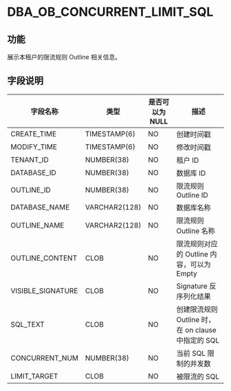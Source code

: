 # DBA_OB_CONCURRENT_LIMIT_SQL
## 功能
展示本租户的限流规则 Outline 相关信息。
## 字段说明

| 字段名称 | 类型 | 是否可以为 NULL | 描述 |
| --- | --- | --- | --- |
| CREATE_TIME | TIMESTAMP(6) | NO | 创建时间戳 |
| MODIFY_TIME | TIMESTAMP(6) | NO | 修改时间戳 |
| TENANT_ID | NUMBER(38) | NO | 租户 ID |
| DATABASE_ID | NUMBER(38) | NO | 数据库 ID |
| OUTLINE_ID | NUMBER(38) | NO | 限流规则 Outline ID |
| DATABASE_NAME | VARCHAR2(128) | NO | 数据库名称 |
| OUTLINE_NAME | VARCHAR2(128) | NO | 限流规则 Outline 名称 |
| OUTLINE_CONTENT | CLOB | NO | 限流规则对应的 Outline 内容，可以为 Empty |
| VISIBLE_SIGNATURE | CLOB | NO | Signature 反序列化结果 |
| SQL_TEXT | CLOB | NO | 创建限流规则 Outline 时，在 on clause 中指定的 SQL |
| CONCURRENT_NUM | NUMBER(38) | NO | 当前 SQL 限制的并发数 |
| LIMIT_TARGET | CLOB | NO | 被限流的 SQL |
